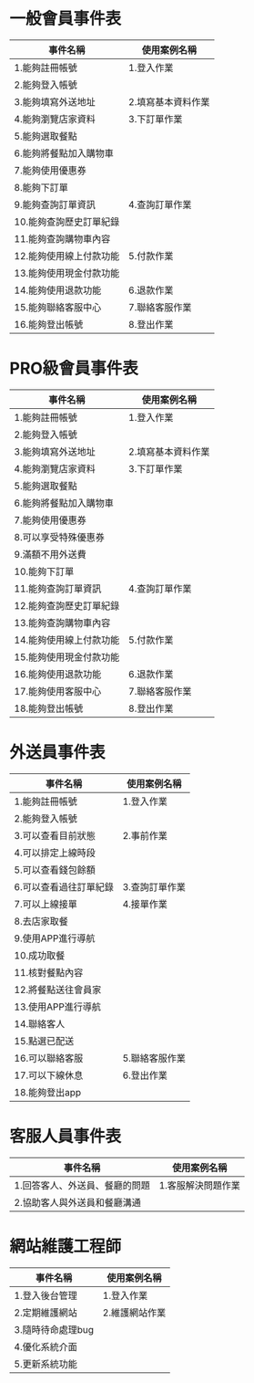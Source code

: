 # 一般會員事件表
|事件名稱|使用案例名稱|
|--|--|
|1.能夠註冊帳號|1.登入作業|
|2.能夠登入帳號||
|3.能夠填寫外送地址|2.填寫基本資料作業|
|4.能夠瀏覽店家資料|3.下訂單作業|
|5.能夠選取餐點||
|6.能夠將餐點加入購物車||
|7.能夠使用優惠券||
|8.能夠下訂單||
|9.能夠查詢訂單資訊|4.查詢訂單作業|
|10.能夠查詢歷史訂單紀錄||
|11.能夠查詢購物車內容||
|12.能夠使用線上付款功能|5.付款作業|
|13.能夠使用現金付款功能||
|14.能夠使用退款功能|6.退款作業|
|15.能夠聯絡客服中心|7.聯絡客服作業|
|16.能夠登出帳號|8.登出作業|

# PRO級會員事件表
|事件名稱|使用案例名稱|
|--|--|
|1.能夠註冊帳號|1.登入作業|
|2.能夠登入帳號||
|3.能夠填寫外送地址|2.填寫基本資料作業|
|4.能夠瀏覽店家資料|3.下訂單作業|
|5.能夠選取餐點||
|6.能夠將餐點加入購物車||
|7.能夠使用優惠券||
|8.可以享受特殊優惠券||
|9.滿額不用外送費||
|10.能夠下訂單||
|11.能夠查詢訂單資訊|4.查詢訂單作業|
|12.能夠查詢歷史訂單紀錄||
|13.能夠查詢購物車內容||
|14.能夠使用線上付款功能|5.付款作業|
|15.能夠使用現金付款功能||
|16.能夠使用退款功能|6.退款作業|
|17.能夠使用客服中心|7.聯絡客服作業|
|18.能夠登出帳號|8.登出作業|

# 外送員事件表
|事件名稱|使用案例名稱|
|--|--|
|1.能夠註冊帳號|1.登入作業|
|2.能夠登入帳號||
|3.可以查看目前狀態|2.事前作業|
|4.可以排定上線時段||
|5.可以查看錢包餘額||
|6.可以查看過往訂單紀錄|3.查詢訂單作業|
|7.可以上線接單|4.接單作業|
|8.去店家取餐||
|9.使用APP進行導航||
|10.成功取餐||
|11.核對餐點內容||
|12.將餐點送往會員家||
|13.使用APP進行導航||
|14.聯絡客人||
|15.點選已配送||
|16.可以聯絡客服|5.聯絡客服作業|
|17.可以下線休息|6.登出作業|
|18.能夠登出app||

# 客服人員事件表
|事件名稱|使用案例名稱|
|--|--|
|1.回答客人、外送員、餐廳的問題|1.客服解決問題作業|
|2.協助客人與外送員和餐廳溝通||

# 網站維護工程師
|事件名稱|使用案例名稱|
|--|--|
|1.登入後台管理|1.登入作業|
|2.定期維護網站|2.維護網站作業|
|3.隨時待命處理bug||
|4.優化系統介面||
|5.更新系統功能||